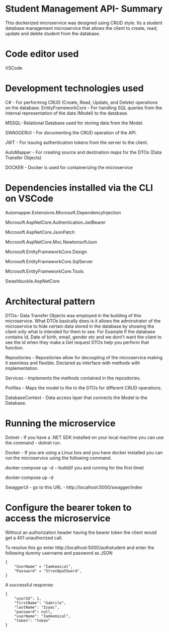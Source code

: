 # Student Management API- Summary
This dockerized microservice was designed using CRUD style. Its a student database management microservice  that allows the client to create, read, update and delete student from the database.

# Code editor used
VSCode

# Development technologies used
C# - For performing CRUD (Create, Read, Update, and Delete) operations on the database.
EntityFrameworkCore - For handling SQL queries from the internal representation of the data (Model) to the database.

MSSQL- Relational Database used for storing data from the Model.

SWAGGERUI - For documenting the CRUD operation of the API.

JWT - For issuing authentication tokens from the server to the client.

AutoMapper - For creating source and destination maps for the DTOs (Data Transfer Objects)

DOCKER - Docker is used for containerizing the microservice

# Dependencies installed via the CLI on VSCode
Automapper.Extensions.Microsoft.DependencyInjection

Microsoft.AspNetCore.Authentication.JwtBearer

Microsoft.AspNetCore.JsonPatch

Microsoft.AspNetCore.Mvc.NewtonsoftJson

Microsoft.EntityFrameworkCore.Design

Microsoft.EntityFrameworkCore.SqlServer

Microsoft.EntityFrameworkCore.Tools

Swashbuckle.AspNetCore

# Architectural pattern
DTOs- Data Transfer Objects was employed in the building of this microservice. What DTOs basically does is it allows the adminstrator of the microservice to hide certain data stored in the database by showing the client only what is intended for them to see.
For Example
If the database contains Id, Date of birth, email, gender etc and we dont't want the client to see the id when they make a Get request DTOs help you perform that function.

Repositories - Repositories allow for decoupling of the microservice making it seemless and flexible. Declared as interface with methods with implementation.

Services - Implements the methods contained in the repositories.

Profiles - Maps the model to the to the DTOs for different CRUD operations.

DatabaseContext - Data access layer that connects the Model to the Database.

# Running the microservice
Dotnet - If you have a .NET SDK installed on your local machine you can use the command - dotnet run.

Docker - If you are using a Linux box and you have docker installed you can run the microservice using the following command.

docker-compose up -d --build(if you and running for the first time)

docker-compose up -d

SwaggerUI - go to this URL - http://localhost:5000/swagger/index

# Configure the bearer token to access the microservice
Without an authorization header having the bearer token the client would get a 401 unauthorized call.

To resolve this go enter http://localhost:5000/authstudent and enter the following dummy username and password as JSON

    {
        "UserName" = "Iamkemical",
        "Password" = "Stron9pa55word",
    }

A successful response:

    {
        "userId": 1,
        "firstName": "Gabrile",
        "lastName": "Isaac",
        "password": null,
        "userName": "Iamkemical",
        "token": "token"
    }


